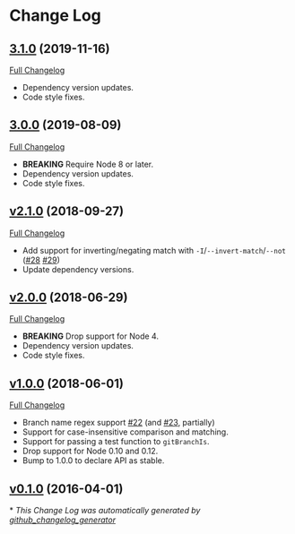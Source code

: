 # Change Log

## [3.1.0](https://github.com/kevinoid/git-branch-is/tree/v3.1.0) (2019-11-16)
[Full
Changelog](https://github.com/kevinoid/git-branch-is/compare/v3.0.0...v3.1.0)

- Dependency version updates.
- Code style fixes.

## [3.0.0](https://github.com/kevinoid/git-branch-is/tree/3.0.0) (2019-08-09)
[Full Changelog](https://github.com/kevinoid/git-branch-is/compare/v2.1.0...3.0.0)

- **BREAKING** Require Node 8 or later.
- Dependency version updates.
- Code style fixes.

## [v2.1.0](https://github.com/kevinoid/git-branch-is/tree/v2.1.0) (2018-09-27)
[Full Changelog](https://github.com/kevinoid/git-branch-is/compare/v2.0.0...v2.1.0)

- Add support for inverting/negating match with `-I`/`--invert-match`/`--not`
  ([\#28](https://github.com/kevinoid/git-branch-is/issues/28)
  [\#29](https://github.com/kevinoid/git-branch-is/pull/29))
- Update dependency versions.

## [v2.0.0](https://github.com/kevinoid/git-branch-is/tree/v2.0.0) (2018-06-29)
[Full Changelog](https://github.com/kevinoid/git-branch-is/compare/v1.0.0...v2.0.0)

- **BREAKING** Drop support for Node 4.
- Dependency version updates.
- Code style fixes.

## [v1.0.0](https://github.com/kevinoid/git-branch-is/tree/v1.0.0) (2018-06-01)
[Full Changelog](https://github.com/kevinoid/git-branch-is/compare/v0.1.0...v1.0.0)

- Branch name regex support [\#22](https://github.com/kevinoid/git-branch-is/issues/22)
  (and [\#23](https://github.com/kevinoid/git-branch-is/pull/23), partially)
- Support for case-insensitive comparison and matching.
- Support for passing a test function to `gitBranchIs`.
- Drop support for Node 0.10 and 0.12.
- Bump to 1.0.0 to declare API as stable.

## [v0.1.0](https://github.com/kevinoid/git-branch-is/tree/v0.1.0) (2016-04-01)


\* *This Change Log was automatically generated by [github_changelog_generator](https://github.com/skywinder/Github-Changelog-Generator)*
